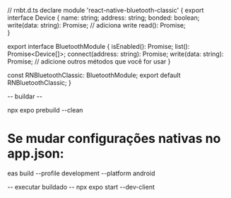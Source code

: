 // rnbt.d.ts
declare module 'react-native-bluetooth-classic' {
  export interface Device {
    name: string;
    address: string;
    bonded: boolean;
    write(data: string): Promise<void>;  // adiciona write
    read(): Promise<string>;  
  }

  export interface BluetoothModule {
    isEnabled(): Promise<boolean>;
    list(): Promise<Device[]>;
    connect(address: string): Promise<Device>;
    write(data: string): Promise<void>;
    // adicione outros métodos que você for usar
  }

  const RNBluetoothClassic: BluetoothModule;
  export default RNBluetoothClassic;
}

-- buildar --

npx expo prebuild --clean

# Se mudar configurações nativas no app.json:
eas build --profile development --platform android

-- executar buildado --
npx expo start --dev-client